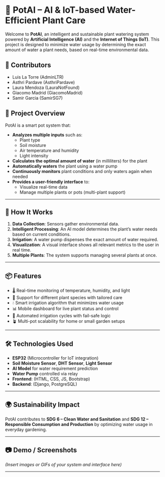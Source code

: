 # 🌱 PotAI – AI & IoT-based Water-Efficient Plant Care

Welcome to **PotAI**, an intelligent and sustainable plant watering system powered by **Artificial Intelligence (AI)** and the **Internet of Things (IoT)**. This project is designed to minimize water usage by determining the exact amount of water a plant needs, based on real-time environmental data.

## 👥 Contributors

- Luis La Torre (AdminLTR)
- Asthri Pardave (AsthriPardave)
- Laura Mendoza (LauraNotFound)
- Giacomo Madrid (GiacomoMadrid)
- Samir Garcia (SamirSG7)

## 🚀 Project Overview

PotAI is a smart pot system that:

- **Analyzes multiple inputs** such as:
  - Plant type
  - Soil moisture
  - Air temperature and humidity
  - Light intensity
- **Calculates the optimal amount of water** (in milliliters) for the plant
- **Automatically waters** the plant using a water pump
- **Continuously monitors** plant conditions and only waters again when needed
- **Provides a user-friendly interface** to:
  - Visualize real-time data
  - Manage multiple plants or pots (multi-plant support)

---

## 🧠 How It Works

1. **Data Collection**: Sensors gather environmental data.
2. **Intelligent Processing**: An AI model determines the plant’s water needs based on current conditions.
3. **Irrigation**: A water pump dispenses the exact amount of water required.
4. **Visualization**: A visual interface shows all relevant metrics to the user in real time.
5. **Multiple Plants**: The system supports managing several plants at once.

---

## 📦 Features

- 🌡️ Real-time monitoring of temperature, humidity, and light
- 🌱 Support for different plant species with tailored care
- 💧 Smart irrigation algorithm that minimizes water usage
- 📊 Mobile dashboard for live plant status and control
- 🔁 Automated irrigation cycles with fail-safe logic
- 🪴 Multi-pot scalability for home or small garden setups

---

## 🛠️ Technologies Used

- **ESP32** (Microcontroller for IoT integration)
- **Soil Moisture Sensor**, **DHT Sensor**, **Light Sensor**
- **AI Model** for water requirement prediction
- **Water Pump** controlled via relay
- **Frontend**: (HTML, CSS, JS, Bootstrap)
- **Backend**: (Django, PostgreSQL)

---

## 🌍 Sustainability Impact

PotAI contributes to **SDG 6 – Clean Water and Sanitation** and **SDG 12 – Responsible Consumption and Production** by optimizing water usage in everyday gardening.

---

## 📷 Demo / Screenshots

*(Insert images or GIFs of your system and interface here)*

---
